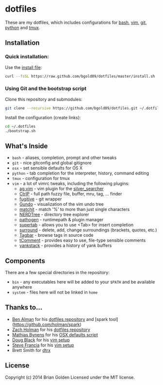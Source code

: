 # dotfiles

These are my dotfiles, which includes configurations for [bash], [vim], [git], [python] and [tmux].

[bash]: https://www.gnu.org/software/bash/bash.html
[vim]: http://www.vim.org
[git]: http://git-scm.com 
[python]: http://www.python.org
[tmux]: http://tmux.sourceforge.net

## Installation

### Quick installation:

Use the [install file](https://github.com/bgold09/dotfiles/blob/master/install.sh):

```sh
curl --fsSL https://raw.github.com/bgold09/dotfiles/master/install.sh | sh
```

### Using Git and the bootstrap script

Clone this repository and submodules:

```sh
git clone --recursive https://github.com/bgold09/dotfiles.git ~/.dotfiles 
```

Install the configuration (create links):

```sh
cd ~/.dotfiles
./bootstrap.sh
```

## What's Inside

* ```bash``` - aliases, completion, prompt and other tweaks
* ```git``` - nice gitconfig and global gitignore
* ```osx``` - set sensible defaults for OS X
* ```python``` - tab completion for the interpreter, history, command editing
* ```tmux``` - configuration for tmux
* ```vim``` - a lot of vimrc tweaks, including the following plugins:
    * [ag.vim] - vim plugin for the [silver_searcher]
    * [CtrlP] - full path fuzzy file, buffer, mru, tag, ... finder
    * [fugitive] - git wrapper
    * [Gundo] - visualization of the vim undo tree
    * [matchit] - match '%' to more than just single characters
    * [NERDTree] - directory tree explorer
    * [pathogen] - runtimepath & plugin manager
    * [supertab] - allows you to use &lt;Tab&gt; for insert completion
    * [surround] - delete, add, change surroundings (brackets, quotes, etc.)
    * [Tagbar] - browse tags in source code
    * [tComment] - provides easy to use, file-type sensible comments
    * [yankstack] - provides a history of yank buffers

[ag.vim]: https://github.com/rking/ag.vim
[silver_searcher]: https://github.com/ggreer/the_silver_searcher
[CtrlP]: https://github.com/kien/ctrlp.vim
[fugitive]: https://github.com/tpope/vim-fugitive
[Gundo]: https://github.com/sjl/gundo.vim
[matchit]: https://github.com/tmhedberg/matchit
[NERDTree]: https://github.com/scrooloose/nerdtree
[pathogen]: https://github.com/tpope/vim-pathogen
[supertab]: https://github.com/ervandew/supertab
[surround]: https://github.com/tpope/vim-surround
[Tagbar]: https://github.com/majutsushi/tagbar
[tComment]: https://github.com/tomtom/tcomment_vim
[yankstack]: https://github.com/maxbrunsfeld/vim-yankstack

## Components

There are a few special directories in the repository:
* ```bin``` - any executables here will be added to your ```$PATH``` and be available anywhere
* ```system``` - files here will not be linked in ```home```

## Thanks to...

* [Ben Alman](http://benalman.com/) for his [dotfiles repository](https://github.com/cowboy/dotfiles) and [spark tool] (https://github.com/holman/spark)
* [Zach Holman](http://zachholman.com/) for his [dotfiles repository](https://github.com/holman/dotfiles)
* [Mathias Bynens](http://mathiasbynens.be/) for his [OSX defaults script](https://github.com/mathiasbynens/dotfiles/blob/master/.osx)
* [Doug Black](http://dougblack.io/words/a-good-vimrc.html) for his [vim setup](http://dougblack.io/words/a-good-vimrc.html)
* [Steve Francia](http://spf13.com/) for his [vim setup](http://spf13.com/post/ultimate-vim-config/)
* Brett Smith for [dtrx](http://brettcsmith.org/2007/dtrx)

## License

Copyright (c) 2014 Brian Golden
Licensed under the MIT license. 

